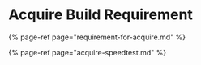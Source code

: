 # Acquire Build Requirement

{% page-ref page="requirement-for-acquire.md" %}

{% page-ref page="acquire-speedtest.md" %}

